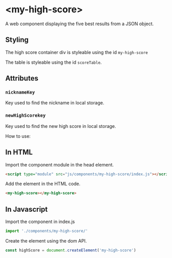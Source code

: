 # &lt;my-high-score&gt;

A web component displaying the five best results from a JSON object.

## Styling

The high score container div is styleable using the id `my-high-score`

The table is styleable using the id `scoreTable`.

## Attributes

### `nicknameKey`

Key used to find the nickname in local storage.

### `newHighScorekey`

Key used to find the new high score in local storage.

How to use:

## In HTML
Import the component module in the head element.
```HTML
<script type="module" src="js/components/my-high-score/index.js"></script>
```

Add the element in the HTML code.
```HTML
<my-high-score></my-high-score>
```

## In Javascript
Import the component in index.js
```Javascript
import './components/my-high-score/'
```
Create the element using the dom API.
```Javascript
const highScore = document.createElement('my-high-score')
```